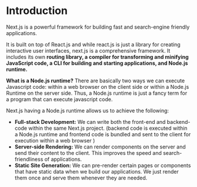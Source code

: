 # Introduction

Next.js is a powerful framework for building fast and search-engine friendly applications.

It is built on top of React.js and while react.js is just a library for creating interactive user interfaces, next.js is a comprehensive framework. It includes its own **routing library, a compiler for transforming and minifying JavaScript code, a CLI for building and starting applications, and Node.js runtime.**

**What is a Node.js runtime?** There are basically two ways we can execute Javascript code: within a web browser on the client side or within a Node.js Runtime on the server side. Thus, a Node.js runtime is just a fancy term for a program that can execute javascript code.

Next.js having a Node.js runtime allows us to achieve the following:

- **Full-stack Development:** We can write both the front-end and backend-code within the same Next.js project. (backend code is executed within a Node.js runtime and frontend code is bundled and sent to the client for execution within a web browser )
- **Server-side Rendering:** We can render components on the server and send their content to the client. This improves the speed and search-friendliness of applications.
- **Static Site Generation:** We can pre-render certain pages or components that have static data when we build our applications. We just render them once and serve them whenever they are needed.